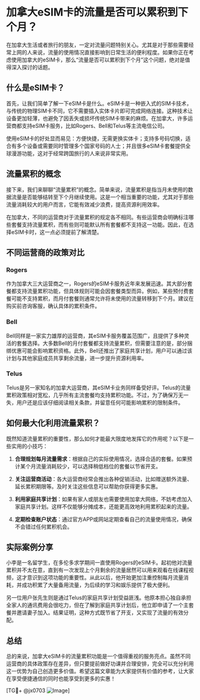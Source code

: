 # 加拿大eSIM卡的流量是否可以累积到下个月？

在加拿大生活或者旅行的朋友，一定对流量问题特别关心。尤其是对于那些需要经常上网的人来说，流量的使用情况直接影响到日常生活的便利程度。如果你正在考虑使用加拿大的eSIM卡，那么“流量是否可以累积到下个月”这个问题，绝对是值得深入探讨的话题。

## 什么是eSIM卡？

首先，让我们简单了解一下eSIM卡是什么。eSIM卡是一种嵌入式的SIM卡技术，与传统的物理SIM卡不同，它不需要插入实体卡片即可完成网络连接。这种技术让设备更加轻薄，也避免了因丢失或损坏传统SIM卡带来的麻烦。在加拿大，许多运营商都支持eSIM卡服务，比如Rogers、Bell和Telus等主流电信公司。

使用eSIM卡的好处显而易见：方便快捷，无需更换实体卡；支持多号码切换，适合有多个设备或需要同时管理多个国家号码的人士；并且很多eSIM卡套餐提供全球漫游功能，这对于经常跨国旅行的人来说非常实用。

## 流量累积的概念

接下来，我们来聊聊“流量累积”的概念。简单来说，流量累积是指当月未使用的数据流量是否能够结转至下个月继续使用。这是一个相当重要的功能，尤其对于那些流量消耗较大的用户而言，它能有效减少浪费，提高资源利用效率。

在加拿大，不同的运营商对于流量累积的规定各不相同。有些运营商会明确标注哪些套餐支持流量累积，而有些则可能默认所有套餐都不支持这一功能。因此，在选择eSIM卡时，这一点必须提前了解清楚。

## 不同运营商的政策对比

### Rogers

作为加拿大三大运营商之一，Rogers的eSIM卡服务近年来发展迅速。其大部分套餐都支持流量累积功能，但具体规则可能会因套餐类型而异。例如，某些预付费套餐可能不支持累积，而月付套餐则通常允许将未使用的流量转移到下个月。建议在购买前咨询客服，确认具体的累积条件。

### Bell

Bell同样是一家实力雄厚的运营商，其eSIM卡服务覆盖范围广，且提供了多种灵活的套餐选择。大多数Bell的月付套餐都支持流量累积，但需要注意的是，部分捆绑优惠可能会影响累积资格。此外，Bell还推出了家庭共享计划，用户可以通过该计划与其他家庭成员共享剩余流量，进一步提升资源利用率。

### Telus

Telus是另一家知名的加拿大运营商，其eSIM卡业务同样备受好评。Telus的流量累积政策相对宽松，几乎所有主流套餐均支持累积功能。不过，为了确保万无一失，用户还是应该仔细阅读相关条款，并留意任何可能影响累积的限制条件。

## 如何最大化利用流量累积？

既然知道流量累积的重要性，那么如何才能最大限度地发挥它的作用呢？以下是一些实用的小技巧：

1. **合理规划每月流量需求**：根据自己的实际使用情况，选择合适的套餐。如果预计某个月流量消耗较少，可以选择稍低档位的套餐以节省开支。
   
2. **关注运营商活动**：各大运营商经常会推出各种促销活动，比如赠送额外流量、延长累积期限等。及时关注这些信息可以帮助你获得更多实惠。

3. **利用家庭共享计划**：如果有家人或朋友也需要使用加拿大网络，不妨考虑加入家庭共享计划。这样不仅能够分摊成本，还能更高效地利用累积起来的流量。

4. **定期检查账户状态**：通过官方APP或网站定期查看自己的流量使用情况，确保不会错过任何累积机会。

## 实际案例分享

小李是一名留学生，在多伦多求学期间一直使用Rogers的eSIM卡。起初他对流量累积并不太在意，直到有一次发现上个月剩余的流量居然可以用来观看在线课程视频，这才意识到这项功能的重要性。从此以后，他开始更加注重控制每月流量消耗，并成功积累了大量备用流量，为后续的学习和娱乐提供了极大便利。

另一位用户张先生则是通过Telus的家庭共享计划受益匪浅。他原本担心独自承担全家人的通讯费用会很吃力，但在了解到家庭共享计划后，他立即申请了一个主套餐并邀请妻子加入。结果证明，这种方式既节省了开支，又实现了流量的有效分配。

## 总结

总的来说，加拿大eSIM卡的流量累积功能是一个值得重视的服务亮点。虽然不同运营商的具体政策存在差异，但只要提前做好功课并合理安排，完全可以充分利用这一优势为自己创造更多价值。希望这篇文章能为大家提供有价值的参考，让大家在享受便捷通信的同时也能享受到更多的实惠！

[TG💪+ @jx0703 ![Image](https://github.com/user-attachments/assets/dbca1d08-cadb-493c-b0ec-ad6f7a83f270)]